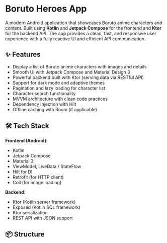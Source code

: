 # Boruto Heroes App

A modern Android application that showcases Boruto anime characters and content. Built using **Kotlin** and **Jetpack Compose** for the frontend and **Ktor** for the backend API. The app provides a clean, fast, and responsive user experience with a fully reactive UI and efficient API communication.

## ✨ Features

- Display a list of Boruto anime characters with images and details
- Smooth UI with Jetpack Compose and Material Design 3
- Powerful backend built with Ktor (serving data via RESTful API)
- Support for dark mode and adaptive themes
- Pagination and lazy loading for character list
- Character search functionality
- MVVM architecture with clean code practices
- Dependency Injection with Hilt
- Offline caching with Room (if applicable)

## 🛠️ Tech Stack

**Frontend (Android)**:
- Kotlin
- Jetpack Compose
- Material 3
- ViewModel, LiveData / StateFlow
- Hilt for DI
- Retrofit (for HTTP client)
- Coil (for image loading)

**Backend**:
- Ktor (Kotlin server framework)
- Exposed (Kotlin SQL framework)
- Ktor serialization
- REST API with JSON support

## 📦 Structure  

